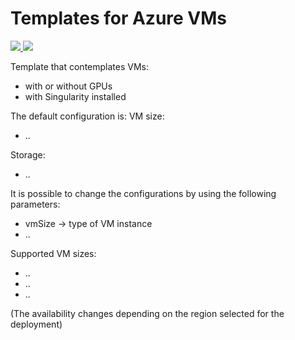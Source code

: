 # Templates for Azure VMs

<a href="https://portal.azure.com/#create/Microsoft.Template/uri/https://raw.githubusercontent.com/ruycastilho/AzureTemplates/master/azuredeploy.json" target="_blank">
    <img src="http://azuredeploy.net/deploybutton.png"/>
</a>
<a href="http://armviz.io/#/?load=https://raw.githubusercontent.com/ruycastilho/AzureTemplates/master/azuredeploy.json" target="_blank">
    <img src="http://armviz.io/visualizebutton.png"/>
</a>

Template that contemplates VMs:
* with or without GPUs
* with Singularity installed

The default configuration is:
VM size:
* ..

Storage:
* ..

It is possible to change the configurations by using the following parameters:
* vmSize -> type of VM instance
* ..

Supported VM sizes:
* ..
* ..
* ..


(The availability changes depending on the region selected for the deployment)